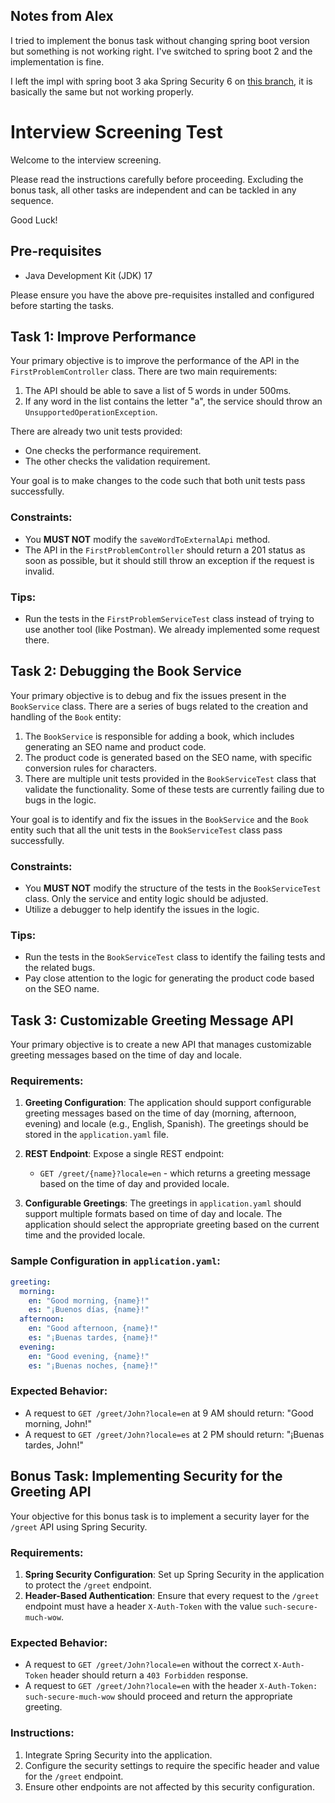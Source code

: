 
## Notes from Alex

I tried to implement the bonus task without changing spring boot version but something is not working right. I've switched to spring boot 2 and the implementation is fine. 

I left the impl with spring boot 3 aka Spring Security 6 on [this branch](https://github.com/alexdragnea/HomeAssignment/tree/BonusTask_Try_to_impl_spring_security_with_boot3), it is basically the same but not working properly.
# Interview Screening Test

Welcome to the interview screening. 

Please read the instructions carefully before proceeding.
Excluding the bonus task, all other tasks are independent and can be tackled in any sequence.

Good Luck!

## Pre-requisites

- Java Development Kit (JDK) 17

Please ensure you have the above pre-requisites installed and configured before starting the tasks.

## Task 1: Improve Performance

Your primary objective is to improve the performance of the API in the `FirstProblemController` class. There are two main requirements:

1. The API should be able to save a list of 5 words in under 500ms.
2. If any word in the list contains the letter "a", the service should throw an `UnsupportedOperationException`.

There are already two unit tests provided:

- One checks the performance requirement.
- The other checks the validation requirement.

Your goal is to make changes to the code such that both unit tests pass successfully.

### Constraints:

- You **MUST NOT** modify the `saveWordToExternalApi` method.
- The API in the `FirstProblemController` should return a 201 status as soon as possible, but it should still throw an exception if the request is invalid.

### Tips:

- Run the tests in the `FirstProblemServiceTest` class instead of trying to use another tool (like Postman). We already implemented some request there.



## Task 2: Debugging the Book Service

Your primary objective is to debug and fix the issues present in the `BookService` class. There are a series of bugs related to the creation and handling of the `Book` entity:

1. The `BookService` is responsible for adding a book, which includes generating an SEO name and product code.
2. The product code is generated based on the SEO name, with specific conversion rules for characters.
3. There are multiple unit tests provided in the `BookServiceTest` class that validate the functionality. Some of these tests are currently failing due to bugs in the logic.

Your goal is to identify and fix the issues in the `BookService` and the `Book` entity such that all the unit tests in the `BookServiceTest` class pass successfully.

### Constraints:
- You **MUST NOT** modify the structure of the tests in the `BookServiceTest` class. Only the service and entity logic should be adjusted.
- Utilize a debugger to help identify the issues in the logic.

### Tips:
- Run the tests in the `BookServiceTest` class to identify the failing tests and the related bugs.
- Pay close attention to the logic for generating the product code based on the SEO name.


## Task 3: Customizable Greeting Message API

Your primary objective is to create a new API that manages customizable greeting messages based on the time of day and locale.

### Requirements:

1. **Greeting Configuration**: The application should support configurable greeting messages based on the time of day (morning, afternoon, evening) and locale (e.g., English, Spanish). The greetings should be stored in the `application.yaml` file.

2. **REST Endpoint**: Expose a single REST endpoint:
    - `GET /greet/{name}?locale=en` - which returns a greeting message based on the time of day and provided locale.

3. **Configurable Greetings**: The greetings in `application.yaml` should support multiple formats based on time of day and locale. The application should select the appropriate greeting based on the current time and the provided locale.

### Sample Configuration in `application.yaml`:

```yaml
greeting:
  morning:
    en: "Good morning, {name}!"
    es: "¡Buenos días, {name}!"
  afternoon:
    en: "Good afternoon, {name}!"
    es: "¡Buenas tardes, {name}!"
  evening:
    en: "Good evening, {name}!"
    es: "¡Buenas noches, {name}!"
```

### Expected Behavior:

- A request to `GET /greet/John?locale=en` at 9 AM should return: "Good morning, John!"
- A request to `GET /greet/John?locale=es` at 2 PM should return: "¡Buenas tardes, John!"


## Bonus Task: Implementing Security for the Greeting API

Your objective for this bonus task is to implement a security layer for the `/greet` API using Spring Security.

### Requirements:

1. **Spring Security Configuration**: Set up Spring Security in the application to protect the `/greet` endpoint.
2. **Header-Based Authentication**: Ensure that every request to the `/greet` endpoint must have a header `X-Auth-Token` with the value `such-secure-much-wow`.

### Expected Behavior:

- A request to `GET /greet/John?locale=en` without the correct `X-Auth-Token` header should return a `403 Forbidden` response.
- A request to `GET /greet/John?locale=en` with the header `X-Auth-Token: such-secure-much-wow` should proceed and return the appropriate greeting.

### Instructions:

1. Integrate Spring Security into the application.
2. Configure the security settings to require the specific header and value for the `/greet` endpoint.
3. Ensure other endpoints are not affected by this security configuration.
